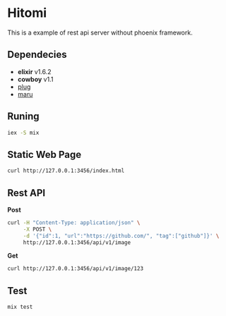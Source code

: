 # Hitomi

This is a example of rest api server without phoenix framework.

## Dependecies
- **elixir** v1.6.2
- **cowboy** v1.1
- [plug](https://github.com/elixir-plug/plug)
- [maru](https://github.com/elixir-maru/maru)

## Runing
```bash
iex -S mix
```

## Static Web Page
```bash
curl http://127.0.0.1:3456/index.html
```

## Rest API
**Post**
```bash
curl -H "Content-Type: application/json" \
     -X POST \
     -d '{"id":1, "url":"https://github.com/", "tag":["github"]}' \
     http://127.0.0.1:3456/api/v1/image
```

**Get**
```bash
curl http://127.0.0.1:3456/api/v1/image/123
```

## Test

```shell
mix test
```

